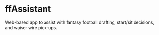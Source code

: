 # ffAssistant
Web-based app to assist with fantasy football drafting, start/sit decisions, and waiver wire pick-ups.
